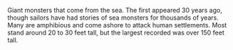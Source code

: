 Giant monsters that come from the sea. The first appeared 30 years ago, though sailors have had stories of sea monsters for thousands of years. Many are amphibious and come ashore to attack human settlements. Most stand around 20 to 30 feet tall, but the largest recorded was over 150 feet tall.